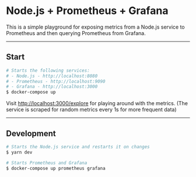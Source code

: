 # Node.js + Prometheus + Grafana

This is a simple playground for exposing metrics from a Node.js service to Prometheus and then querying
Prometheus from Grafana.

---

## Start

```bash
# Starts the following services:
# - Node.js - http://localhost:8080 
# - Prometheus - http://localhost:9090 
# - Grafana - http://localhost:3000 
$ docker-compose up
```

Visit [http://localhost:3000/explore](http://localhost:3000/explore) for playing around with the metrics.
(The service is scraped for random metrics every 1s for more frequent data)

---

## Development

```bash
# Starts the Node.js service and restarts it on changes
$ yarn dev

# Starts Prometheus and Grafana
$ docker-compose up prometheus grafana
```
